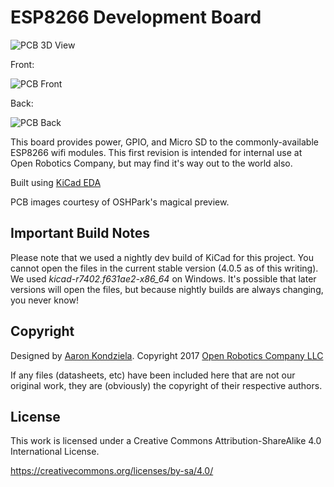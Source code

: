 ESP8266 Development Board
=========================

![PCB 3D View](https://raw.github.com/OpenRoboticsCompany/orc-esp1/master/images/board-3d.png)

Front:

![PCB Front](https://raw.github.com/OpenRoboticsCompany/orc-esp1/master/images/pcb-front-oshpark.png)

Back:

![PCB Back](https://raw.github.com/OpenRoboticsCompany/orc-esp1/master/images/pcb-back-oshpark.png)

This board provides power, GPIO, and Micro SD to the commonly-available
ESP8266 wifi modules. This first revision is intended for internal use
at Open Robotics Company, but may find it's way out to the world also.

Built using [KiCad EDA](http://kicad.org/)

PCB images courtesy of OSHPark's magical preview.

Important Build Notes
---------------------

Please note that we used a nightly dev build of KiCad for this project.
You cannot open the files in the current stable version (4.0.5 as of this
writing).  We used *kicad-r7402.f631ae2-x86_64* on Windows. It's possible
that later versions will open the files, but because nightly builds are
always changing, you never know!

Copyright
---------

Designed by [Aaron Kondziela](https://aaronkondziela.com).
Copyright 2017 [Open Robotics Company LLC](https://openrobotics.company)

If any files (datasheets, etc) have been included here that are not
our original work, they are (obviously) the copyright of their respective
authors.

License
-------

This work is licensed under a Creative Commons Attribution-ShareAlike 4.0 International License.

https://creativecommons.org/licenses/by-sa/4.0/

